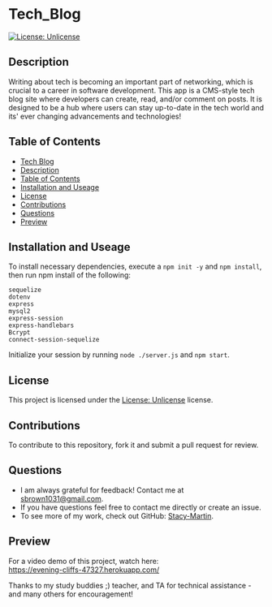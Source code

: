 # Tech_Blog

[![License: Unlicense](https://img.shields.io/badge/license-Unlicense-blue.svg)](http://unlicense.org/)

## Description
 Writing about tech is becoming an important part of networking, which is crucial to a career in software development.  This app is a CMS-style tech blog site where developers can create, read, and/or comment on posts. It is designed to be a hub where users can stay up-to-date in the tech world and its' ever changing advancements and technologies!  

## Table of Contents
  - [Tech Blog](#Tech_Blog)
  - [Description](#description)
  - [Table of Contents](#table-of-contents)
  - [Installation and Useage](#installation)
  - [License](#license)
  - [Contributions](#contributions)
  - [Questions](#questions)
  - [Preview](#preview)

## Installation and Useage
To install necessary dependencies, execute a `npm init -y` and `npm install`, then run npm install of the following:

~~~
sequelize
dotenv
express
mysql2
express-session
express-handlebars
Bcrypt
connect-session-sequelize
~~~

Initialize your session by running `node ./server.js`  and `npm start`.  

## License 
This project is licensed under the [License: Unlicense](http://unlicense.org/) license.

## Contributions
To contribute to this repository, fork it and submit a pull request for review.

## Questions
* I am always grateful for feedback! Contact me at sbrown1031@gmail.com.
* If you have questions feel free to contact me directly or create an issue. 
* To see more of my work, check out GitHub:  [Stacy-Martin](https://github.com/Stacy-Martin).

## Preview

For a video demo of this project, watch here:   
https://evening-cliffs-47327.herokuapp.com/

Thanks to my study buddies ;) teacher, and TA for technical assistance - and many others for encouragement! 
